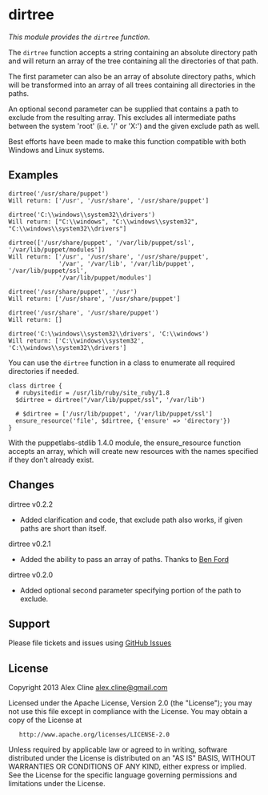 dirtree
=======

*This module provides the `dirtree` function.*

The `dirtree` function accepts a string containing an absolute directory path
and will return an array of the tree containing all the directories of that path.

The first parameter can also be an array of absolute directory paths, which will
be transformed into an array of all trees containing all directories in the paths.

An optional second parameter can be supplied that contains a path to exclude
from the resulting array. This excludes all intermediate paths between the system 'root'
(i.e. '/' or 'X:') and the given exclude path as well.

Best efforts have been made to make this function compatible with both Windows and Linux systems.

Examples
--------

    dirtree('/usr/share/puppet')
    Will return: ['/usr', '/usr/share', '/usr/share/puppet']

    dirtree('C:\\windows\\system32\\drivers')
    Will return: ["C:\\windows", "C:\\windows\\system32", "C:\\windows\\system32\\drivers"]

    dirtree(['/usr/share/puppet', '/var/lib/puppet/ssl', '/var/lib/puppet/modules'])
    Will return: ['/usr', '/usr/share', '/usr/share/puppet',
                  '/var', '/var/lib', '/var/lib/puppet', '/var/lib/puppet/ssl',
                  '/var/lib/puppet/modules']

    dirtree('/usr/share/puppet', '/usr')
    Will return: ['/usr/share', '/usr/share/puppet']

    dirtree('/usr/share', '/usr/share/puppet')
    Will return: []

    dirtree('C:\\windows\\system32\\drivers', 'C:\\windows')
    Will return: ['C:\\windows\\system32', 'C:\\windows\\system32\\drivers']

You can use the `dirtree` function in a class to enumerate all required directories if needed.

    class dirtree {
      # rubysitedir = /usr/lib/ruby/site_ruby/1.8
      $dirtree = dirtree("/var/lib/puppet/ssl", '/var/lib')

      # $dirtree = ['/usr/lib/puppet', '/var/lib/puppet/ssl']
      ensure_resource('file', $dirtree, {'ensure' => 'directory'})
    }

With the puppetlabs-stdlib 1.4.0 module, the ensure_resource function accepts an array, which will
create new resources with the names specified if they don't already exist.

Changes
------

dirtree v0.2.2
- Added clarification and code, that exclude path also works, if given paths are short than itself.

dirtree v0.2.1
- Added the ability to pass an array of paths.  Thanks to [Ben Ford](https://github.com/binford2k)

dirtree v0.2.0
- Added optional second parameter specifying portion of the path to exclude.

Support
-------

Please file tickets and issues using [GitHub Issues](https://github.com/AlexCline/dirtree/issues)


License
-------
   Copyright 2013 Alex Cline <alex.cline@gmail.com>

   Licensed under the Apache License, Version 2.0 (the "License");
   you may not use this file except in compliance with the License.
   You may obtain a copy of the License at

       http://www.apache.org/licenses/LICENSE-2.0

   Unless required by applicable law or agreed to in writing, software
   distributed under the License is distributed on an "AS IS" BASIS,
   WITHOUT WARRANTIES OR CONDITIONS OF ANY KIND, either express or implied.
   See the License for the specific language governing permissions and
   limitations under the License.

